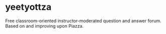 # yeetyottza
Free classroom-oriented instructor-moderated question and answer forum. Based on and improving upon Piazza. 
